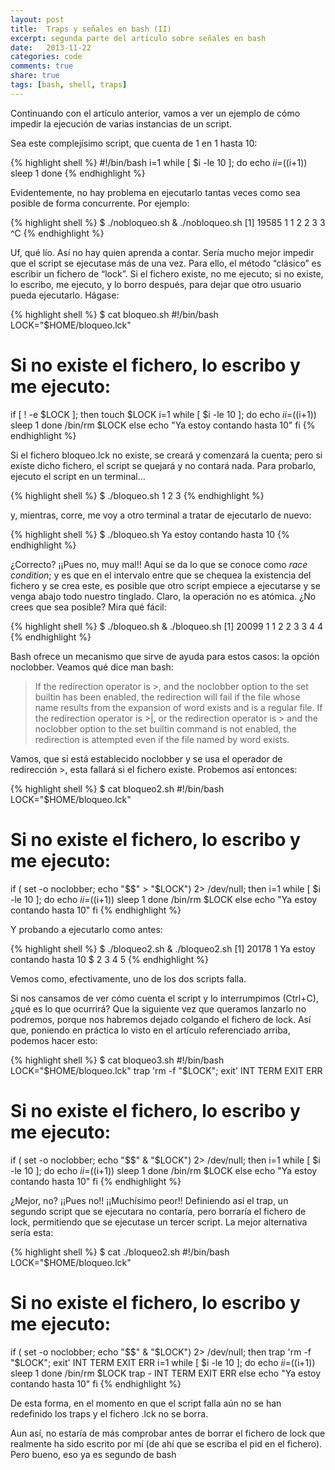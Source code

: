 ```yaml
---
layout: post
title:  Traps y señales en bash (II)
excerpt: segunda parte del artículo sobre señales en bash
date:   2013-11-22
categories: code
comments: true
share: true
tags: [bash, shell, traps]
---
```


Continuando con el artículo anterior, vamos a ver un ejemplo de cómo impedir la ejecución de varias instancias de un script.

Sea este complejísimo script, que cuenta de 1 en 1 hasta 10:

{% highlight shell %}
#!/bin/bash
i=1
while [ $i -le 10 ]; do
 echo $i
 i=$((i+1))
 sleep 1
done
{% endhighlight %}

Evidentemente, no hay problema en ejecutarlo tantas veces como sea posible de forma concurrente. Por ejemplo:

{% highlight shell %}
$ ./nobloqueo.sh & ./nobloqueo.sh
[1] 19585
1
1
2
2
3
3
^C
{% endhighlight %}

Uf, qué lío. Así no hay quien aprenda a contar. Sería mucho mejor impedir que el script se ejecutase más de una vez. Para ello, el método “clásico” es escribir un fichero de “lock”. Si el fichero existe, no me ejecuto; si no existe, lo escribo, me ejecuto, y lo borro después, para dejar que otro usuario pueda ejecutarlo. Hágase:

{% highlight shell %}
$ cat bloqueo.sh
#!/bin/bash
LOCK="$HOME/bloqueo.lck"
# Si no existe el fichero, lo escribo y me ejecuto:
if [ ! -e $LOCK ]; then
 touch $LOCK
 i=1
 while [ $i -le 10 ]; do
 echo $i
 i=$((i+1))
 sleep 1
 done
 /bin/rm $LOCK
else
 echo "Ya estoy contando hasta 10"
fi
{% endhighlight %}

Si el fichero bloqueo.lck no existe, se creará y comenzará la cuenta; pero si existe dicho fichero, el script se quejará y no contará nada. Para probarlo, ejecuto el script en un terminal…

{% highlight shell %}
$ ./bloqueo.sh
1
2
3
{% endhighlight %}

y, mientras, corre, me voy a otro terminal a tratar de ejecutarlo de nuevo:

{% highlight shell %}
$ ./bloqueo.sh
Ya estoy contando hasta 10
{% endhighlight %}

¿Correcto? ¡¡Pues no, muy mal!! Aquí se da lo que se conoce como *race condition*; y es que en el intervalo entre que se chequea la existencia del fichero y se crea este, es posible que otro script empiece a ejecutarse y se venga abajo todo nuestro tinglado. Claro, la operación no es atómica. ¿No crees que sea posible? Mira qué fácil:

{% highlight shell %}
$ ./bloqueo.sh & ./bloqueo.sh
[1] 20099
1
1
2
2
3
3
4
4
{% endhighlight %}

Bash ofrece un mecanismo que sirve de ayuda para estos casos: la opción noclobber. Veamos qué dice man bash:

> If the redirection operator is >, and the noclobber option to the set builtin has been enabled, the redirection will fail if the file whose name results from the expansion of word exists and is a regular file. If the redirection operator is >|, or the redirection operator is > and the noclobber option to the set builtin command is not enabled, the redirection is attempted even if the file named by word exists.

Vamos, que si está establecido noclobber y se usa el operador de redirección >, esta fallará si el fichero existe. Probemos así entonces:

{% highlight shell %}
$ cat bloqueo2.sh
#!/bin/bash
LOCK="$HOME/bloqueo.lck"
# Si no existe el fichero, lo escribo y me ejecuto:
if ( set -o noclobber; echo "$$" > "$LOCK") 2> /dev/null; then
 i=1
 while [ $i -le 10 ]; do
 echo $i
 i=$((i+1))
 sleep 1
 done
 /bin/rm $LOCK
else
 echo "Ya estoy contando hasta 10"
fi
{% endhighlight %}

Y probando a ejecutarlo como antes:

{% highlight shell %}
$ ./bloqueo2.sh & ./bloqueo2.sh
[1] 20178
1
Ya estoy contando hasta 10
$ 2
3
4
5
{% endhighlight %}

Vemos como, efectivamente, uno de los dos scripts falla.

Si nos cansamos de ver cómo cuenta el script y lo interrumpimos (Ctrl+C), ¿qué es lo que ocurrirá? Que la siguiente vez que queramos lanzarlo no podremos, porque nos habremos dejado colgando el fichero de lock. Así que, poniendo en práctica lo visto en el artículo referenciado arriba, podemos hacer esto:

{% highlight shell %}
$ cat bloqueo3.sh
#!/bin/bash
LOCK="$HOME/bloqueo.lck"
trap 'rm -f "$LOCK"; exit' INT TERM EXIT ERR
# Si no existe el fichero, lo escribo y me ejecuto:
if ( set -o noclobber; echo "$$" & "$LOCK") 2> /dev/null; then
 i=1
 while [ $i -le 10 ]; do
 echo $i
 i=$((i+1))
 sleep 1
 done
 /bin/rm $LOCK
else
 echo "Ya estoy contando hasta 10"
fi
{% endhighlight %}

¿Mejor, no? ¡¡Pues no!! ¡¡Muchísimo peor!! Definiendo así el trap, un segundo script que se ejecutara no contaría, pero borraría el fichero de lock, permitiendo que se ejecutase un tercer script. La mejor alternativa sería esta:

{% highlight shell %}
$ cat ./bloqueo2.sh
#!/bin/bash
LOCK="$HOME/bloqueo.lck"
# Si no existe el fichero, lo escribo y me ejecuto:
if ( set -o noclobber; echo "$$" & "$LOCK") 2> /dev/null; then
 trap 'rm -f "$LOCK"; exit' INT TERM EXIT ERR
 i=1
 while [ $i -le 10 ]; do
 echo $i
 i=$((i+1))
 sleep 1
 done
 /bin/rm $LOCK
 trap - INT TERM EXIT ERR
else
 echo "Ya estoy contando hasta 10"
fi
{% endhighlight %}

De esta forma, en el momento en que el script falla aún no se han redefinido los traps y el fichero .lck no se borra.

Aun así, no estaría de más comprobar antes de borrar el fichero de lock que realmente ha sido escrito por mí (de ahí que se escriba el pid en el fichero). Pero bueno, eso ya es segundo de bash
